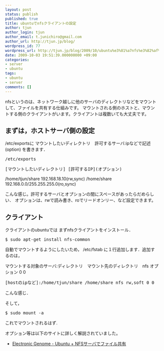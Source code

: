 ```yaml
---
layout: post
status: publish
published: true
title: ubuntuでnfsクライアントの設定
author: tjun
author_login: tjun
author_email: t.junichiro@gmail.com
author_url: http://tjun.jp/blog/
wordpress_id: 77
wordpress_url: http://tjun.jp/blog/2009/10/ubuntu%e3%81%a7nfs%e3%82%af%e3%83%a9%e3%82%a4%e3%82%a2%e3%83%b3%e3%83%88%e3%81%ae%e8%a8%ad%e5%ae%9a/
date: 2009-10-03 19:51:39.000000000 +09:00
categories:
- server
- ubuntu
tags:
- ubuntu
- server
comments: []
---
```

nfsというのは、ネットワーク越しに他のサーバのディレクトリなどをマウントして、ファイルを共有する仕組みです。
マウントされる側のホストと、マウントする側のクライアントがいます。クライアントは複数いても大丈夫です。

<h2>まずは，ホストサーバ側の設定</h2>

/etc/exportsに
マウントしたいディレクトリ　許可するサーバ:ipなどで記述(option)
を書きます．
<pre>/etc/exports</pre>
<pre>
[マウントしたいディレクトリ] [許可するIP](オプション)</pre>
/home/tjun/share 192.168.18.10(rw,sync)
/home/share 192.168.0.0/255.255.255.0(ro,sync)
</pre>

こんな感じ。許可するサーバとオプションの間にスペースがあったらだめらしい．
オプションは、rwで読み書き、roでリードオンリー、など設定できます。

<h2>クライアント</h2>
クライアントのubuntuでは
まずnfsクライアントをインストール．
<pre>$ sudo apt-get install nfs-common</pre>


自動でマウントするようにしたいため，
/etc/fstab
に１行追加します．追加するのは，

マウントする対象のサーバ:ディレクトリ　マウント先のディレクトリ　nfs オプション 0 0
<pre>[hostのipなど]:/home/tjun/share /home/share nfs rw,soft 0 0</pre>
こんな感じ．

そして，
<pre>$ sudo mount -a</pre>
これでマウントされるはず.


オプション等は以下のサイトに詳しく解説されていました。
<ul>
	<li><a href="http://itmst.blog71.fc2.com/blog-entry-89.html">Electronic Genome - Ubuntu + NFSサーバでファイル共有</a></li>
</ul>
